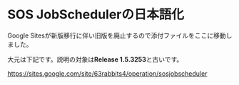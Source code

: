 # SOS JobSchedulerの日本語化


Google Sitesが新版移行に伴い旧版を廃止するので添付ファイルをここに移動しました。

大元は下記です。説明の対象は**Release 1.5.3253**と古いです。

https://sites.google.com/site/63rabbits4/operation/sosjobscheduler


